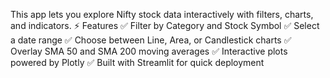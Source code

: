 This app lets you explore Nifty stock data interactively with filters, charts, and indicators.
⚡ Features
✅ Filter by Category and Stock Symbol
✅ Select a date range
✅ Choose between Line, Area, or Candlestick charts
✅ Overlay SMA 50 and SMA 200 moving averages
✅ Interactive plots powered by Plotly
✅ Built with Streamlit for quick deployment


